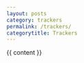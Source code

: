 ```yaml
---
layout: posts
category: trackers
permalink: /trackers/
categorytitle: Trackers
---
```


{{ content }}